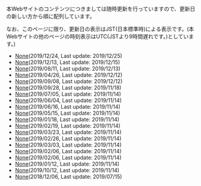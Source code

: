 本Webサイトのコンテンツにつきましては随時更新を行っていますので、更新日の新しい方から順に配列しています。

なお、このページに限り、更新日の表示はJST(日本標準時)による表示です。(本Webサイトの他のページの時刻表示はUTC(JSTより9時間遅れです。)としています。)
* [None](https://sidestory.pandanote.info/wordpress_sql.html)(2019/12/24, Last update: 2019/12/25)
* [None](https://sidestory.pandanote.info/5735bis.html)(2019/12/13, Last update: 2019/12/15)
* [None](https://sidestory.pandanote.info/5020bis.html)(2019/08/11, Last update: 2019/12/13)
* [None](https://sidestory.pandanote.info/4310bis.html)(2019/04/26, Last update: 2019/12/12)
* [None](https://sidestory.pandanote.info/play-scala-sbt.html)(2019/09/08, Last update: 2019/12/12)
* [None](https://sidestory.pandanote.info/play-scala-svn.html)(2019/09/28, Last update: 2019/11/18)
* [None](https://sidestory.pandanote.info/xsquareminusone_diff.html)(2019/07/05, Last update: 2019/11/14)
* [None](https://sidestory.pandanote.info/4591bis.html)(2019/06/04, Last update: 2019/11/14)
* [None](https://sidestory.pandanote.info/catchphraseclassic.html)(2019/06/16, Last update: 2019/11/14)
* [None](https://sidestory.pandanote.info/4431bis.html)(2019/05/15, Last update: 2019/11/14)
* [None](https://sidestory.pandanote.info/transparency_on_twitter.html)(2019/01/18, Last update: 2019/11/14)
* [None](https://sidestory.pandanote.info/glossary.html)(2019/02/19, Last update: 2019/11/14)
* [None](https://sidestory.pandanote.info/listofgists.html)(2019/03/23, Last update: 2019/11/14)
* [None](https://sidestory.pandanote.info/mbf1.html)(2019/02/26, Last update: 2019/11/14)
* [None](https://sidestory.pandanote.info/4022bis.html)(2019/03/03, Last update: 2019/11/14)
* [None](https://sidestory.pandanote.info/youtube.html)(2019/02/06, Last update: 2019/11/14)
* [None](https://sidestory.pandanote.info/3810bis.html)(2019/02/06, Last update: 2019/11/14)
* [None](https://sidestory.pandanote.info/3657bis.html)(2019/01/12, Last update: 2019/11/14)
* [None](https://sidestory.pandanote.info/sine_one_fifth_of_pi.html)(2019/10/12, Last update: 2019/11/14)
* [None](https://sidestory.pandanote.info/about/index.html)(2018/12/06, Last update: 2019/07/15)
